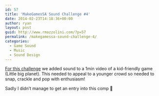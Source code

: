 ```yaml
---
id: 57
title: 'MakeGamesSA Sound Challenge #4'
date: 2014-02-23T14:18:36+00:00
author: ryan
layout: post
guid: http://www.rmazzolini.com/?p=57
permalink: /makegamessa-sound-challenge-4/
categories:
  - Game Sound
  - Music
  - Sound Design
---
```

[For this challenge](http://www.makegamessa.com/discussion/1724/sound-challenge-competition-4-kid-friendly-voting-close-#Item_51) we added sound to a 1min video of a kid-friendly game (Little big planet). This needed to appeal to a younger crowd so needed to snap, crackle and pop with enthusiasm!

Sadly I didn&#8217;t manage to get an entry into this comp 🙁
